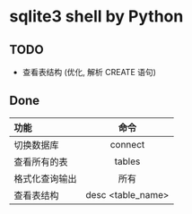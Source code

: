 # sqlite3 shell by Python

## TODO

* 查看表结构 (优化, 解析 CREATE 语句)


## Done

| 功能 | 命令 |
|:-----|:-----:|
| 切换数据库 | connect |
| 查看所有的表 |tables|
| 格式化查询输出|所有|
| 查看表结构 | desc \<table\_name\>|

